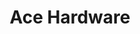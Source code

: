 ---
title: "Ace Hardware"
url: /madison/ace-hardware-north-midvale-boulevard/
shop: doityourself
---